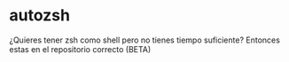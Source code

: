 # autozsh
¿Quieres tener zsh como shell pero no tienes tiempo suficiente? Entonces estas en el repositorio correcto (BETA)
